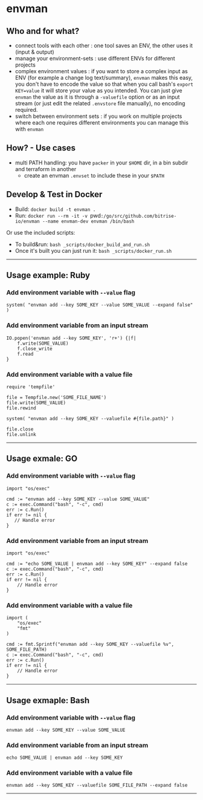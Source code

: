 # envman

## Who and for what?

- connect tools with each other : one tool saves an ENV, the other uses it (input & output)
- manage your environment-sets : use different ENVs for different projects
- complex environment values : if you want to store a complex input as ENV (for example a change log text/summary), `envman` makes this easy, you don't have to encode the value so that when you call bash's `export KEY=value` it will store your value as you intended. You can just give `envman` the value as it is through a `-valuefile` option or as an input stream (or just edit the related `.envstore` file manually), no encoding required.
- switch between environment sets : if you work on multiple projects where each one requires different environments you can manage this with `envman`


## How? - Use cases

- multi PATH handling: you have `packer` in your `$HOME` dir, in a bin subdir and terraform in another
	- create an envman `.envset` to include these in your `$PATH`


## Develop & Test in Docker

* Build: `docker build -t envman .`
* Run: `docker run --rm -it -v `pwd`:/go/src/github.com/bitrise-io/envman --name envman-dev envman /bin/bash`

Or use the included scripts:

* To build&run: `bash _scripts/docker_build_and_run.sh`
* Once it's built you can just run it: `bash _scripts/docker_run.sh`


---
## Usage example: Ruby

### Add environment variable with `--value` flag

```
system( "envman add --key SOME_KEY --value SOME_VALUE --expand false" )
```

### Add environment variable from an input stream

```
IO.popen('envman add --key SOME_KEY', 'r+') {|f| 
	f.write(SOME_VALUE) 
	f.close_write
	f.read 
}
```

### Add environment variable with a value file

```
require 'tempfile'

file = Tempfile.new('SOME_FILE_NAME')
file.write(SOME_VALUE)
file.rewind

system( "envman add --key SOME_KEY --valuefile #{file.path}" )

file.close
file.unlink 
```
  
---
## Usage exmale: GO 

### Add environment variable with `--value` flag

```
import "os/exec"

cmd := "envman add --key SOME_KEY --value SOME_VALUE"
c := exec.Command("bash", "-c", cmd)
err := c.Run()
if err != nil {
   // Handle error
}
```

### Add environment variable from an input stream

```
import "os/exec"

cmd := "echo SOME_VALUE | envman add --key SOME_KEY" --expand false
c := exec.Command("bash", "-c", cmd)
err := c.Run()
if err != nil {
	// Handle error
}
```

### Add environment variable with a value file

```
import (
	"os/exec"
	"fmt"
)

cmd := fmt.Sprintf("envman add --key SOME_KEY --valuefile %v", SOME_FILE_PATH)
c := exec.Command("bash", "-c", cmd)
err := c.Run()
if err != nil {
	// Handle error
}
```

---
## Usage exmaple: Bash

### Add environment variable with `--value` flag

```
envman add --key SOME_KEY --value SOME_VALUE
```

### Add environment variable from an input stream

```
echo SOME_VALUE | envman add --key SOME_KEY
```

### Add environment variable with a value file

```
envman add --key SOME_KEY --valuefile SOME_FILE_PATH --expand false
```
  
---

